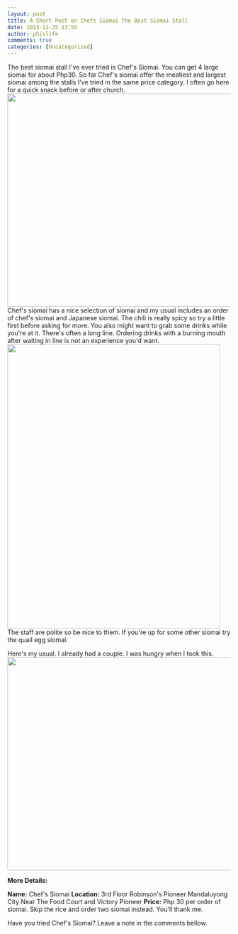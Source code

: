 ```yaml
---
layout: post
title: A Short Post on Chefs Siomai The Best Siomai Stall
date: 2013-11-25 13:55
author: phislife
comments: true
categories: [Uncategorized]
---
```

The best siomai stall I've ever tried is Chef's Siomai. You can get 4 large siomai for about Php30. So far Chef's siomai offer the meatiest and largest siomai among the stalls I've tried in the same price category. I often go here for a quick snack before or after church.
<a href="https://picasaweb.google.com/lh/photo/DaKD2oeWHjGfVjN1jLEiM98Fhdfo2hNDn-w6u4QqG_8?feat=embedwebsite"><img alt="" src="https://lh3.googleusercontent.com/-ac3BNPn0xas/UpGTrdj42kI/AAAAAAAAUvE/Xi6izG9iZp4/s640/2013-04-07%252010.41.39.jpg" width="640" height="480" /></a>
Chef's siomai has a nice selection of siomai and my usual includes an order of chef's siomai and Japanese siomai. The chili is really spicy so try a little first before asking for more. You also might want to grab some drinks while you're at it. There's often a long line. Ordering drinks with a burning mouth after waiting in line is not an experience you'd want.
<a href="https://picasaweb.google.com/lh/photo/4ZepvJMKbBdNaBFAiw8SyN8Fhdfo2hNDn-w6u4QqG_8?feat=embedwebsite"><img alt="" src="https://lh3.googleusercontent.com/-e4545AcvPzw/UpGTsKY1d-I/AAAAAAAAUvQ/NLOV1Ts8IZc/s640/2013-04-07%252010.46.57.jpg" width="480" height="640" /></a>
The staff are polite so be nice to them. If you're up for some other siomai try the quail egg siomai.

Here's my usual. I already had a couple. I was hungry when I took this.
<a href="https://picasaweb.google.com/lh/photo/uJx4ArM5jozB0_A-J36Kh98Fhdfo2hNDn-w6u4QqG_8?feat=embedwebsite"><img alt="" src="https://lh6.googleusercontent.com/-4bnPk0tYBqw/UpGTrrPmzKI/AAAAAAAAUvM/RVFHkp1vtWo/s640/2013-04-07%252010.47.42.jpg" width="640" height="480" /></a>

<strong>More Details:</strong>

<strong>Name:</strong> Chef's Siomai
<strong>Location:</strong> 3rd Floor Robinson's Pioneer Mandaluyong City Near The Food Court and Victory Pioneer
<strong>Price:</strong> Php 30 per order of siomai. Skip the rice and order two siomai instead. You'll thank me.

Have you tried Chef's Siomai? Leave a note in the comments bellow.
